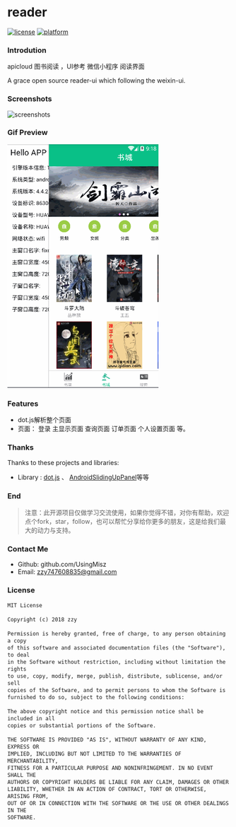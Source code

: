 # reader

[![license](https://img.shields.io/badge/license-MIT-blue.svg)](https://github.com/UsingMisz/reader/#license)
[![platform](https://img.shields.io/badge/platform-javascript-green.svg)](https://www.javascript.com)


### Introdution

apicloud 图书阅读 ，UI参考 微信小程序 阅读界面 

A grace open source reader-ui which following the weixin-ui. 
### Screenshots

![screenshots](assert/)

### Gif Preview

![gif](assert/10.gif)

### Features

- dot.js解析整个页面
- 页面： 登录  主显示页面 查询页面 订单页面 个人设置页面 等。

### Thanks

Thanks to these projects and libraries:

- Library : [dot.js](https://github.com/olado/doT) 、 [AndroidSlidingUpPanel](https://github.com/umano/AndroidSlidingUpPanel)等等



### End

> 注意：此开源项目仅做学习交流使用，如果你觉得不错，对你有帮助，欢迎点个fork，star，follow，也可以帮忙分享给你更多的朋友，这是给我们最大的动力与支持。

### Contact Me

- Github: github.com/UsingMisz
- Email: zzy747608835@gmail.com

### License

```
MIT License

Copyright (c) 2018 zzy

Permission is hereby granted, free of charge, to any person obtaining a copy
of this software and associated documentation files (the "Software"), to deal
in the Software without restriction, including without limitation the rights
to use, copy, modify, merge, publish, distribute, sublicense, and/or sell
copies of the Software, and to permit persons to whom the Software is
furnished to do so, subject to the following conditions:

The above copyright notice and this permission notice shall be included in all
copies or substantial portions of the Software.

THE SOFTWARE IS PROVIDED "AS IS", WITHOUT WARRANTY OF ANY KIND, EXPRESS OR
IMPLIED, INCLUDING BUT NOT LIMITED TO THE WARRANTIES OF MERCHANTABILITY,
FITNESS FOR A PARTICULAR PURPOSE AND NONINFRINGEMENT. IN NO EVENT SHALL THE
AUTHORS OR COPYRIGHT HOLDERS BE LIABLE FOR ANY CLAIM, DAMAGES OR OTHER
LIABILITY, WHETHER IN AN ACTION OF CONTRACT, TORT OR OTHERWISE, ARISING FROM,
OUT OF OR IN CONNECTION WITH THE SOFTWARE OR THE USE OR OTHER DEALINGS IN THE
SOFTWARE.

```

